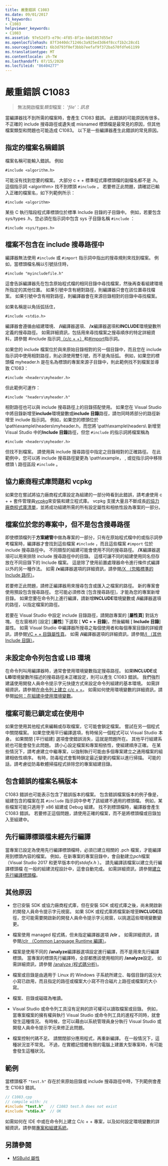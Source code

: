 ```yaml
---
title: 嚴重錯誤 C1083
ms.date: 09/01/2017
f1_keywords:
- C1083
helpviewer_keywords:
- C1083
ms.assetid: 97e52df3-e79c-4f85-8f1e-bbd1057d55e7
ms.openlocfilehash: 87f3440dc71246c3a925ed3d64f8ccf1b2c28cd1
ms.sourcegitcommit: 6b3d793f0ef3bbb7eefaf9f372ba570fdfe61199
ms.translationtype: MT
ms.contentlocale: zh-TW
ms.lasthandoff: 07/15/2020
ms.locfileid: "86404277"
---
```

# <a name="fatal-error-c1083"></a>嚴重錯誤 C1083

> 無法開啟檔案*類型*檔案： '*file*'：*訊息*

當編譯器找不到所需的檔案時，會產生 C1083 錯誤。 此錯誤的可能原因有很多。 不正確的 include 搜尋路徑或遺失或 misnamed 標頭檔是最常見的原因，但其他檔案類型和問題也可能造成 C1083。 以下是一些編譯器產生此錯誤的常見原因。

## <a name="the-specified-file-name-is-wrong"></a>指定的檔案名稱錯誤

檔案名稱可能輸入錯誤。 例如

`#include <algorithm.h>`

可能沒有找到您要的檔案。 大部分 c + + 標準程式庫標頭檔的副檔名都不是 .h。 這個指示詞 \<algorithm> 找不到標頭 `#include` 。 若要修正此問題，請確認已輸入正確的檔案名，如下列範例所示：

`#include <algorithm>`

某些 C 執行階段程式庫標頭位於標準 Include 目錄的子目錄中。 例如，若要包含 sys/types .h，您必須在指示詞中包含 sys 子目錄名稱 `#include` ：

`#include <sys/types.h>`

## <a name="the-file-is-not-included-in-the-include-search-path"></a>檔案不包含在 include 搜尋路徑中

編譯器無法使用 `#include` 或 `#import` 指示詞中指出的搜尋規則來找到檔案。 例如，當標頭檔名稱以引號括住時，

`#include "myincludefile.h"`

這會告訴編譯器先在包含原始程式檔的相同目錄中尋找檔案，然後再查看組建環境所指定的其他位置。 如果引號中含有絕對路徑，則編譯器只會在該位置尋找檔案。 如果引號中含有相對路徑，則編譯器會在來源目錄相對的目錄中尋找檔案。

如果名稱是以角括弧括住，

`#include <stdio.h>`

編譯器會遵循由組建環境、 **/i**編譯器選項、 **/x**編譯器選項和**INCLUDE**環境變數所定義的搜尋路徑。 如需詳細資訊，包括用來尋找檔案之搜尋順序的特定詳細資料，請參閱 #include 指示詞[（c/c + +）](../../preprocessor/hash-include-directive-c-cpp.md)和[#import](../../preprocessor/hash-import-directive-cpp.md)指示詞。

如果您的 include 檔案位於與來原始目錄相對的另一個目錄中，而且您在 include 指示詞中使用相對路徑，則必須使用雙引號，而不是角括弧。 例如，如果您的標頭檔 myheader.h 是在名為標頭的專案來源子目錄中，則此範例找不到檔案並導致 C1083：

`#include <headers\myheader.h>`

但此範例可運作：

`#include "headers\myheader.h"`

相對路徑也可以與 include 搜尋路徑上的目錄搭配使用。 如果您在 Visual Studio 中將目錄新增至**include**環境變數或**include 目錄**路徑，請勿同時將部分的路徑新增至 include 指示詞。 例如，如果您的標頭位於 \path\example\headers\myheader.h，而您將 \path\example\headers\ 新增至 Visual Studio 中的**Include 目錄**路徑，但您 `#include` 的指示詞將檔案稱為

`#include <headers\myheader.h>`

但找不到檔案。 請使用與 include 搜尋路徑中指定之目錄相對的正確路徑。 在此範例中，您可以將 include 搜尋路徑變更為 \path\example， \, 或從指示詞中移除標頭 \ 路徑區段 `#include` 。

## <a name="third-party-library-issues-and-vcpkg"></a>協力廠商程式庫問題和 vcpkg

如果您在嘗試將協力廠商程式庫設定為組建的一部分時看到此錯誤，請考慮使用 c + + 套件管理員[vcpkg](../../vcpkg.md)來安裝和建立程式庫。 vcpkg 支援大量且不斷成長[的協力廠商程式庫清單](https://github.com/Microsoft/vcpkg/tree/master/ports)，並將成功組建所需的所有設定屬性和相依性設為專案的一部分。

## <a name="the-file-is-in-your-project-but-not-the-include-search-path"></a>檔案位於您的專案中，但不是包含搜尋路徑

即使標頭檔列于**方案總管**中做為專案的一部分，只有在原始程式檔中的或指示詞參考檔案時，編譯器才會找到這些檔案 `#include` ，而且這些檔案 `#import` 位於 include 搜尋路徑中。 不同類型的組建可能會使用不同的搜尋路徑。 **/X**編譯器選項可以用來排除 include 搜尋路徑中的目錄。 這樣可讓不同的組建使用同名但存放在不同目錄下的 Include 檔案。 這是除了使用前置處理器命令進行條件式編譯以外的另一種作法。 如需 **/x**編譯器選項的詳細資訊，請參閱[/X （忽略標準的 Include 路徑）](../../build/reference/x-ignore-standard-include-paths.md)。

若要修正此問題，請修正編譯器用來搜尋包含或匯入之檔案的路徑。 新的專案會使用預設包含搜尋路徑。 您可能必須修改 [包含搜尋路徑]，才能為您的專案新增目錄。 如果您要在命令列上進行編譯，請新增**INCLUDE**環境變數或 **/i**編譯器選項的路徑，以指定檔案的路徑。

若要在 Visual Studio 中設定 include 目錄路徑，請開啟專案的 [**屬性頁**] 對話方塊。 在左窗格的 [設定] [**屬性**] 下選取 [ **VC + + 目錄**]，然後編輯 [ **Include 目錄**] 屬性。 如需 Visual Studio 中編譯器所搜尋之每個使用者和每個專案目錄的詳細資訊，請參閱[VC + + 目錄屬性頁](../../build/reference/vcpp-directories-property-page.md)。 如需 **/i**編譯器選項的詳細資訊，請參閱[/I （其他 Include 目錄）](../../build/reference/i-additional-include-directories.md)。

## <a name="the-command-line-include-or-lib-environment-is-not-set"></a>未設定命令列包含或 LIB 環境

在命令列叫用編譯器時，通常會使用環境變數指定搜尋路徑。 如果**INCLUDE**或**LIB**環境變數所描述的搜尋路徑未正確設定，則可以產生 C1083 錯誤。 我們強烈建議使用開發人員命令提示字元快捷方式來設定命令列組建的基本環境。 如需詳細資訊，請參閱[在命令列上建立 c/c + +](../../build/building-on-the-command-line.md)。 如需如何使用環境變數的詳細資訊，請參閱[如何：在組建中使用環境變數](/visualstudio/msbuild/how-to-use-environment-variables-in-a-build)。

## <a name="the-file-may-be-locked-or-in-use"></a>檔案可能已鎖定或在使用中

如果您使用其他程式來編輯或存取檔案，它可能會鎖定檔案。 嘗試在另一個程式中關閉檔案。 如果您使用平行編譯選項，有時候另一個程式可以 Visual Studio 本身。 如果關閉 [平行組建] 選項會使錯誤消失，這就是問題所在。 其他平行組建系統也可能會發生此問題。 請小心設定檔案和專案相依性，使組建順序正確。 在某些情況下，請考慮建立中繼專案，以強制執行可能由多個專案建立之通用檔案的組建相依性順序。 有時，防毒程式會暫時鎖定最近變更的檔案以進行掃描。 可能的話，請考慮從防毒軟體掃描程式排除您的專案組建目錄。

## <a name="the-wrong-version-of-a-file-name-is-included"></a>包含錯誤的檔案名稱版本

C1083 錯誤也可能表示包含了錯誤版本的檔案。 包含錯誤檔案版本的例子像是，組建包含的檔案在其 `#include` 指示詞中參考了該組建不適用的標頭檔。 例如，某些檔案可能只適用于 x86 組建或 Debug 組建。 找不到標頭檔時，編譯器會產生 C1083 錯誤。 若要修正這個問題，請使用正確的檔案，而不是將標頭檔或目錄加入至組建中。

## <a name="the-precompiled-headers-are-not-yet-precompiled"></a>先行編譯標頭檔未經先行編譯

當專案已設定為使用先行編譯標頭檔時，必須已建立相關的 .pch 檔案，才能編譯用到標頭內容的檔案。 例如，在新專案的專案目錄中，會自動建立*pch*檔案（Visual Studio 2017 和更早版本中的*stdafx.h* ）。 請先編譯該檔案以建立先行編譯標頭檔  在一般的組建流程設計中，這會自動完成。 如需詳細資訊，請參閱[建立先行編譯標頭檔](../../build/creating-precompiled-header-files.md)。

## <a name="additional-causes"></a>其他原因

- 您已安裝 SDK 或協力廠商程式庫，但在安裝 SDK 或程式庫之後，尚未開啟新的開發人員命令提示字元視窗。 如果 SDK 或程式庫將檔案新增至**INCLUDE**路徑，您可能需要開啟新的開發人員命令提示字元視窗，以挑選這些環境變數變更。

- 檔案使用 managed 程式碼，但未指定編譯器選項 **/clr** 。 如需詳細資訊，請參閱[/clr （Common Language Runtime 編譯）](../../build/reference/clr-common-language-runtime-compilation.md)。

- 檔案是使用不同的 **/analyze**編譯器選項設定進行編譯，而不是用來先行編譯標頭。 當專案的標頭先行編譯時，全部都應該使用相同的 **/analyze**設定。 如需詳細資訊，請參閱 [/analyze (程式碼分析)](../../build/reference/analyze-code-analysis.md)。

- 檔案或目錄是由適用于 Linux 的 Windows 子系統所建立、每個目錄的區分大小寫已啟用，而且指定的路徑或檔案大小寫不符合磁片上路徑或檔案的大小寫。

- 檔案、目錄或磁碟為唯讀。

- Visual Studio 或命令列工具沒有足夠的許可權可以讀取檔案或目錄。 例如，當專案檔案的擁有權與執行 Visual Studio 或命令列工具的進程不同時，就會發生這種情況。 有時候，您可以藉由以系統管理員身分執行 Visual Studio 或開發人員命令提示字元來修正此問題。

- 檔案控制代碼不足。 請關閉部分應用程式，再重新編譯。 在一般情況下，這種狀況並不常見。 不過，在實體記憶體有限的電腦上建置大型專案時，有可能會發生這種狀況。

## <a name="example"></a>範例

當標頭檔不 `"test.h"` 存在於來原始目錄或 include 搜尋路徑中時，下列範例會產生 C1083 錯誤。

```cpp
// C1083.cpp
// compile with: /c
#include "test.h"   // C1083 test.h does not exist
#include "stdio.h"  // OK
```

如需如何在 IDE 中或在命令列上建立 C/c + + 專案，以及如何設定環境變數的詳細資訊，請參閱[專案和組建系統](../../build/projects-and-build-systems-cpp.md)。

## <a name="see-also"></a>另請參閱

- [MSBuild 屬性](/visualstudio/msbuild/msbuild-properties)

